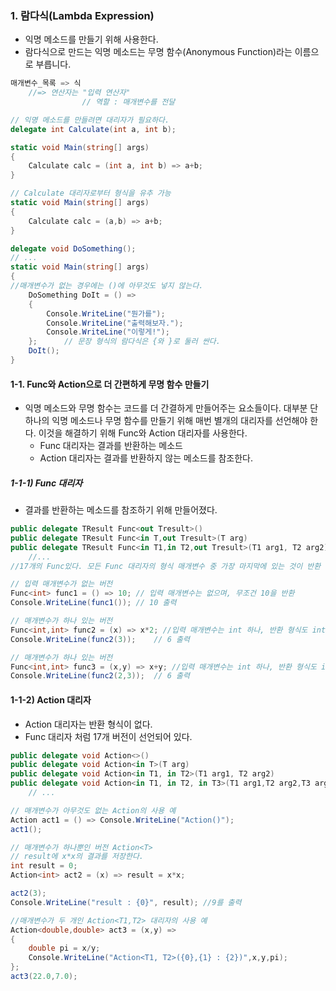 ### 1. 람다식(Lambda Expression)

- 익명 메소드를 만들기 위해 사용한다.
- 람다식으로 만드는 익명 메소드는 무명 함수(Anonymous Function)라는 이름으로 부릅니다.

```C#
매개변수_목록 => 식
    //=> 연산자는 "입력 연산자"
    			// 역할 : 매개변수를 전달
```

```C#
// 익명 메소드를 만들려면 대리자가 필요하다.
delegate int Calculate(int a, int b);

static void Main(string[] args)
{
    Calculate calc = (int a, int b) => a+b;
}

// Calculate 대리자로부터 형식을 유추 가능
static void Main(string[] args)
{
    Calculate calc = (a,b) => a+b;
}
```

```c#
delegate void DoSomething();
// ...
static void Main(string[] args)
{	
//매개변수가 없는 경우에는 ()에 아무것도 넣지 않는다.
	DoSomething DoIt = () =>
	{
		Console.WriteLine("뭔가를");
		Console.WriteLine("출력해보자.");
		Console.WriteLine("이렇게!");	
	};		// 문장 형식의 람다식은 {와 }로 둘러 싼다.
	DoIt();
}
```



#### 1-1. Func와 Action으로 더 간편하게 무명 함수 만들기

- 익명 메소드와 무명 함수는 코드를 더 간결하게 만들어주는 요소들이다. 대부분 단 하나의 익명 메소드나 무명 함수를 만들기 위해 매번 별개의 대리자를 선언해야 한다. 이것을 해결하기 위해 Func와 Action 대리자를 사용한다.
  - Func 대리자는 결과를 반환하는 메소드
  - Action 대리자는 결과를 반환하지 않는 메소드를 참조한다.



##### 1-1-1) Func 대리자

- 결과를 반환하는 메소드를 참조하기 위해 만들어졌다.

```C#
public delegate TResult Func<out Tresult>()
public delegate TResult Func<in T,out Tresult>(T arg)
public delegate TResult Func<in T1,in T2,out Tresult>(T1 arg1, T2 arg2)
    //...
//17개의 Func있다. 모든 Func 대리자의 형식 매개변수 중 가장 마지막에 있는 것이 반환 형식이다. "out 부분"
```

```C#
// 입력 매개변수가 없는 버전
Func<int> func1 = () => 10; // 입력 매개변수는 없으며, 무조건 10을 반환
Console.WriteLine(func1()); // 10 출력
```

```C#
// 매개변수가 하나 있는 버전
Func<int,int> func2 = (x) => x*2; //입력 매개변수는 int 하나, 반환 형식도 int
Console.WriteLine(func2(3));	// 6 출력
```

```C#
// 매개변수가 하나 있는 버전
Func<int,int> func3 = (x,y) => x+y; //입력 매개변수는 int 하나, 반환 형식도 int
Console.WriteLine(func2(2,3));	// 6 출력
```

#### 1-1-2) Action 대리자

- Action 대리자는 반환 형식이 없다.
- Func 대리자 처럼 17개 버전이 선언되어 있다.

```C#
public delegate void Action<>()
public delegate void Action<in T>(T arg)
public delegate void Action<in T1, in T2>(T1 arg1, T2 arg2)
public delegate void Action<in T1, in T2, in T3>(T1 arg1,T2 arg2,T3 arg3)
    // ...
```

```C#
// 매개변수가 아무것도 없는 Action의 사용 예
Action act1 = () => Console.WriteLine("Action()");
act1();

// 매개변수가 하나뿐인 버전 Action<T>
// result에 x*x의 결과를 저장한다.
int result = 0;
Action<int> act2 = (x) => result = x*x;

act2(3);
Console.WriteLine("result : {0}", result); //9를 출력

//매개변수가 두 개인 Action<T1,T2> 대리자의 사용 예
Action<double,double> act3 = (x,y) =>
{
    double pi = x/y;
    Console.WriteLine("Action<T1, T2>({0},{1} : {2})",x,y,pi);
};
act3(22.0,7.0);
```

